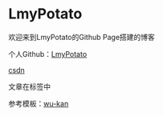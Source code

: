 # LmyPotato

欢迎来到LmyPotato的Github Page搭建的博客

个人Github：[LmyPotato](https://github.com/LmyPotato)

[csdn](https://blog.csdn.net/qq_45774073?spm=1000.2115.3001.5343)

文章在标签中

参考模板：[wu-kan](https://github.com/wu-kan)

